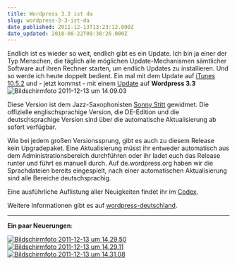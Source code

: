 ```yaml
---
title: Wordpress 3.3 ist da
slug: wordpress-3-3-ist-da
date_published: 2011-12-13T13:23:12.000Z
date_updated: 2018-08-22T09:38:26.000Z
---
```


Endlich ist es wieder so weit, endlich gibt es ein Update. Ich bin ja einer der Typ Menschen, die täglich alle möglichen Update-Mechanismen sämtlicher Software auf ihren Rechner starten, um endlich Updates zu installieren. Und so werde ich heute doppelt bedient. Ein mal mit dem Update auf [iTunes 10.5.2](__GHOST_URL__/apple-veroffentlich-itunes-10-5-2-und-firmware-update-fur-thunderbolt-displays/) und - jetzt kommst - mit einem [Update](http://codex.wordpress.org/Version_3.3) auf **Wordpress 3.3**
![Bildschirmfoto 2011-12-13 um 14.09.03](//picdump.thafaker.de/2011/12/Bildschirmfoto-2011-12-13-um-14.09.03.png)

Diese Version ist dem Jazz-Saxophonisten [Sonny Stitt](http://de.wikipedia.org/wiki/Sonny_Stitt) gewidmet. Die offizielle englischsprachige Version, die DE-Edition und die deutschsprachige Version sind über die automatische Aktualisierung ab sofort verfügbar.

Wie bei jedem großen Versionssprung, gibt es auch zu diesem Release kein Upgradepaket. Eine Aktualisierung müsst ihr entweder automatisch aus dem Administrationsbereich durchführen oder ihr ladet euch das Release runter und führt es manuell durch. Auf de.wordpress.org haben wir die Sprachdateien bereits eingespielt, nach einer automatischen Aktualisierung sind alle Bereiche deutschsprachig.

Eine ausführliche Auflistung aller Neuigkeiten findet ihr im [Codex](http://codex.wordpress.org/Version_3.3).

Weitere Informationen gibt es auf [wordpress-deutschland](http://blog.wordpress-deutschland.org/2011/12/13/wordpress-3-3-sonny-ist-da.html).

---
**Ein paar Neuerungen**:

[![Bildschirmfoto 2011-12-13 um 14.29.50](//picdump.thafaker.de/2011/12/Bildschirmfoto-2011-12-13-um-14.29.50-580x409.png)](http://picdump.thafaker.de/2011/12/Bildschirmfoto-2011-12-13-um-14.29.50.png)
[![Bildschirmfoto 2011-12-13 um 14.29.11](//picdump.thafaker.de/2011/12/Bildschirmfoto-2011-12-13-um-14.29.11-580x16.png)](http://picdump.thafaker.de/2011/12/Bildschirmfoto-2011-12-13-um-14.29.11.png)
[![Bildschirmfoto 2011-12-13 um 14.31.08](//picdump.thafaker.de/2011/12/Bildschirmfoto-2011-12-13-um-14.31.08-580x335.png)](http://picdump.thafaker.de/2011/12/Bildschirmfoto-2011-12-13-um-14.31.08.png)
